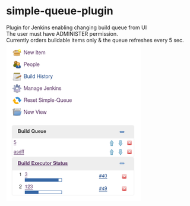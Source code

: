 # simple-queue-plugin
Plugin for Jenkins enabling changing build queue from UI\
The user must have ADMINISTER permission.\
Currently orders buildable items only & the queue refreshes every 5 sec.\
![Screenshot](images/queue_screenshot.png "Simple Queue screenshot")